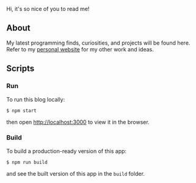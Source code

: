 Hi, it's so nice of you to read me!

## About

My latest programming finds, curiosities, and projects will be found here. Refer to my [personal website](https://danielkawalsky.com) for my other work and ideas.

## Scripts

### Run
To run this blog locally: 

```console
$ npm start
```

then open [http://localhost:3000](http://localhost:3000) to view it in the browser.

### Build
To build a production-ready version of this app:

```console
$ npm run build
```

and see the built version of this app in the `build` folder.